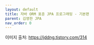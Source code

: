 ```yaml
---
layout: default
title: 자바 ORM 표준 JPA 프로그래밍 - 기본편
parent: 김영한 JPA
nav_order: 0
---
```


이미지 출처: https://jddng.tistory.com/314